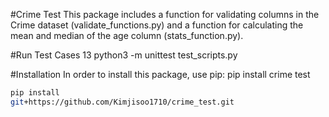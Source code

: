 #Crime Test
This package includes a function for validating columns in the Crime dataset (validate_functions.py) and a function for calculating the mean and median of the age column (stats_function.py).

#Run Test Cases
 13 python3 -m unittest test_scripts.py

#Installation
In order to install this package, use pip:
pip install crime test

```bash
pip install 
git+https://github.com/Kimjisoo1710/crime_test.git


